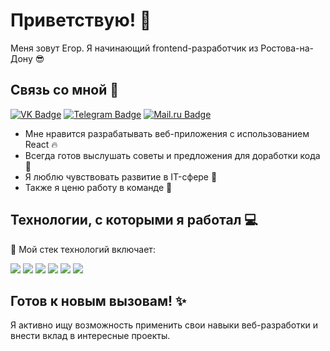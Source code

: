 # Приветствую! 👋

Меня зовут Егор. Я начинающий frontend-разработчик из Ростова-на-Дону 😎

## Связь со мной 📱
<a href="https://vk.com/egor.keen"><img src="https://img.shields.io/badge/Вконтакте-0077FF?style=for-the-badge&logo=vk&logoColor=white" alt="VK Badge"/></a> <a href="https://t.me/egorkeen"><img src="https://img.shields.io/badge/Telegram-26A5E4?style=for-the-badge&logo=telegram&logoColor=white" alt="Telegram Badge"/></a> <a href="mailto:egor.keen@mail.ru"><img src="https://img.shields.io/badge/Mail.ru-005FF9?style=for-the-badge&logo=maildotru&logoColor=white" alt="Mail.ru Badge"/></a>

- Мне нравится разрабатывать веб-приложения с использованием React 🔥
- Всегда готов выслушать советы и предложения для доработки кода 🌱
- Я люблю чувствовать развитие в IT-сфере 🚀
- Также я ценю работу в команде 🤝

## Технологии, с которыми я работал 💻

🔨 Мой стек технологий включает:

<img src="https://img.shields.io/badge/HTML5-E34F26?style=for-the-badge&logo=html5&logoColor=white"/> <img src="https://img.shields.io/badge/CSS3-1572B6?style=for-the-badge&logo=css3&logoColor=white"/> <img src="https://img.shields.io/badge/JavaScript-F7DF1E?style=for-the-badge&logo=javascript&logoColor=white"/> <img src="https://img.shields.io/badge/React-61DAFB?style=for-the-badge&logo=react&logoColor=white"/> <img src="https://img.shields.io/badge/Node.js-339933?style=for-the-badge&logo=nodedotjs&logoColor=white"/> <img src="https://img.shields.io/badge/Express.js-000000?style=for-the-badge&logo=express&logoColor=white"/>


## Готов к новым вызовам! ✨
Я активно ищу возможность применить свои навыки веб-разработки и внести вклад в интересные проекты.
